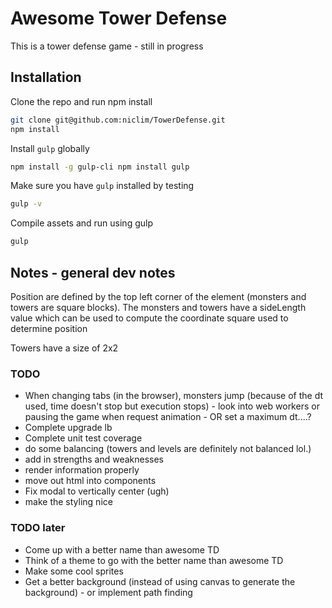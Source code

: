 # Awesome Tower Defense
This is a tower defense game - still in progress

## Installation
Clone the repo and run npm install
```bash
git clone git@github.com:niclim/TowerDefense.git
npm install
```
Install ```gulp``` globally

```bash
npm install -g gulp-cli npm install gulp
```
Make sure you have ```gulp``` installed by testing
```bash
gulp -v
```

Compile assets and run using gulp
```bash
gulp
```

## Notes - general dev notes

Position are defined by the top left corner of the element (monsters and towers are square blocks). The monsters and towers have a sideLength value which can be used to compute the coordinate square used to determine position

Towers have a size of 2x2

### TODO
* When changing tabs (in the browser), monsters jump (because of the dt used, time doesn't stop but execution stops) - look into web workers or pausing the game when request animation - OR set a maximum dt....?
* Complete upgrade lb
* Complete unit test coverage
* do some balancing (towers and levels are definitely not balanced lol.)
* add in strengths and weaknesses
* render information properly
* move out html into components
* Fix modal to vertically center (ugh)
* make the styling nice

### TODO later
* Come up with a better name than awesome TD
* Think of a theme to go with the better name than awesome TD
* Make some cool sprites
* Get a better background (instead of using canvas to generate the background) - or implement path finding
